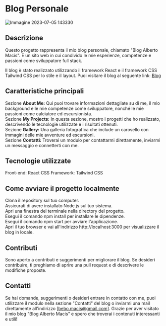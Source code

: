 # Blog Personale
![Immagine 2023-07-05 143330](https://github.com/bebob94/personal_blog/assets/119256128/62bf5193-f192-4ef0-ae3b-965097b8f74c)


## Descrizione
Questo progetto rappresenta il mio blog personale, chiamato "Blog Alberto Macis".
È un sito web in cui condivido le mie esperienze, competenze e passioni come sviluppatore full stack.

Il blog è stato realizzato utilizzando il framework React e il framework CSS Tailwind CSS per lo stile e il layout.
Puoi visitare il blog al seguente link: [Blog](https://alberto-macis.vercel.app/)

## Caratteristiche principali

Sezione **About Me:** Qui puoi trovare informazioni dettagliate su di me, il mio background e le mie competenze come sviluppatore, nonché le mie passioni come calciatore ed escursionista.  
Sezione **My Projects:** In questa sezione, mostro i progetti che ho realizzato, descrivendo le tecnologie utilizzate e i risultati ottenuti.  
Sezione **Gallery:** Una galleria fotografica che include un carosello con immagini delle mie avventure ed escursioni.  
Sezione **Contatti:** Troverai un modulo per contattarmi direttamente, inviarmi un messaggio e connetterti con me.  

## Tecnologie utilizzate

Front-end: React
CSS Framework: Tailwind CSS

## Come avviare il progetto localmente

Clona il repository sul tuo computer.  
Assicurati di avere installato Node.js sul tuo sistema.  
Apri una finestra del terminale nella directory del progetto.  
Esegui il comando npm install per installare le dipendenze.  
Esegui il comando npm start per avviare l'applicazione.  
Apri il tuo browser e vai all'indirizzo http://localhost:3000 per visualizzare il blog in locale.  

## Contributi

Sono aperto a contributi e suggerimenti per migliorare il blog. Se desideri contribuire, ti preghiamo di aprire una pull request e di descrivere le modifiche proposte.

## Contatti

Se hai domande, suggerimenti o desideri entrare in contatto con me, puoi utilizzare il modulo nella sezione "Contatti" del blog o inviarmi una mail direttamente all'indirizzo [bebo.macis@gmail.com].
Grazie per aver visitato il mio blog "Blog Alberto Macis" e spero che troverai i contenuti interessanti e utili!
